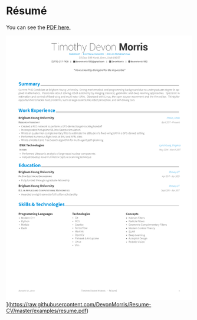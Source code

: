 # Résumé

You can see the [PDF here.](https://raw.githubusercontent.com/DevonMorris/Resume-CV/master/examples/resume.pdf)

![Résumé](https://raw.githubusercontent.com/DevonMorris/Resume-CV/master/examples/resume-0.png)](https://raw.githubusercontent.com/DevonMorris/Resume-CV/master/examples/resume.pdf) 

<!--# Cover Letter-->

<!--You can see [PDF](https://raw.githubusercontent.com/DevonMorris/Resume-CV/master/examples/coverletter.pdf)-->

<!--| Without Sections | With Sections |-->
<!--|:---:|:---:|-->
<!--| [![Cover Letter(Traditional)](https://raw.githubusercontent.com/DevonMorris/Resume-CV/master/examples/coverletter-0.png)](https://raw.githubusercontent.com/DevonMorris/Resume-CV/master/examples/coverletter.pdf)  | [![Cover Letter(Awesome)](https://raw.githubusercontent.com/DevonMorris/Resume-CV/master/examples/coverletter-1.png)](https://raw.githubusercontent.com/DevonMorris/Resume-CV/master/examples/coverletter.pdf) |-->
